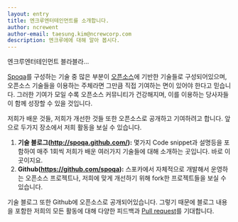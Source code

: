 ```yaml
---
layout: entry
title: 엔크루엔터테인먼트를 소개합니다.
author: ncrewent
author-email: taesung.kim@ncrewcorp.com
description: 엔크루에에 대해 알아 봅시다.
---
```


엔크루엔터테인먼트 블라블라...

[Spoqa]를 구성하는 기술 중 많은 부분이 [오픈소스]에 기반한 기술들로 구성되어있으며, 오픈소스 기술들을 이용하는 주체라면 그만큼 직접 기여하는 면이 있어야 한다고 믿습니다. 그러한 기여가 모일 수록 오픈소스 커뮤니티가 건강해지며, 이를 이용하는 당사자들이 함께 성장할 수 있을 것입니다.

저희가 배운 것들, 저희가 개선한 것들 또한 오픈소스로 공개하고 기여하려고 합니다. 앞으로 두가지 장소에서 저희 활동을 보실 수 있습니다.

 1. **기술 블로그(<http://spoqa.github.com/>):** 몇가지 Code snippet과 설명등을 포함하여 매주 1회씩 저희가 배운 여러가지 기술들에 대해 소개하는 곳입니다. 바로 이 곳이지요.
 2. **Github(<https://github.com/spoqa>):** 스포카에서 자체적으로 개발해서 운영하는 오픈소스 프로젝트나, 저희에 맞게 개선하기 위해 fork한 프로젝트들을 보실 수 있습니다.

기술 블로그 또한 Github에 오픈소스로 공개되어있습니다. 그렇기 때문에 블로그 내용을 포함한 저희의 모든 활동에 대해 다양한 피드백과 [Pull request]를 기대합니다. 

  [Spoqa]: http://www.spoqa.com/
  [오픈소스]: http://ko.wikipedia.org/wiki/%EC%98%A4%ED%94%88_%EC%86%8C%EC%8A%A4
  [Pull request]: http://help.github.com/send-pull-requests/
